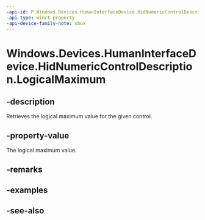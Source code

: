 ```yaml
---
-api-id: P:Windows.Devices.HumanInterfaceDevice.HidNumericControlDescription.LogicalMaximum
-api-type: winrt property
-api-device-family-note: xbox
---
```


<!-- Property syntax
public int LogicalMaximum { get; }
-->

# Windows.Devices.HumanInterfaceDevice.HidNumericControlDescription.LogicalMaximum

## -description
Retrieves the logical maximum value for the given control.

## -property-value
The logical maximum value.

## -remarks

## -examples

## -see-also
